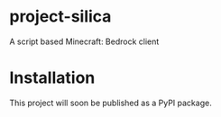 # project-silica
A script based Minecraft: Bedrock client

# Installation
This project will soon be published as a PyPI package.
